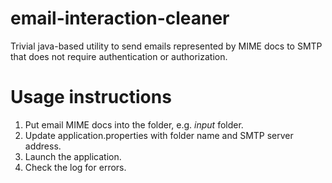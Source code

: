 # email-interaction-cleaner
Trivial java-based utility to send emails represented by MIME docs to SMTP that does not require authentication or authorization.
# Usage instructions
1. Put email MIME docs into the folder, e.g. _input_ folder. 
1. Update application.properties with folder name and SMTP server address.
1. Launch the application.
1. Check the log for errors.
